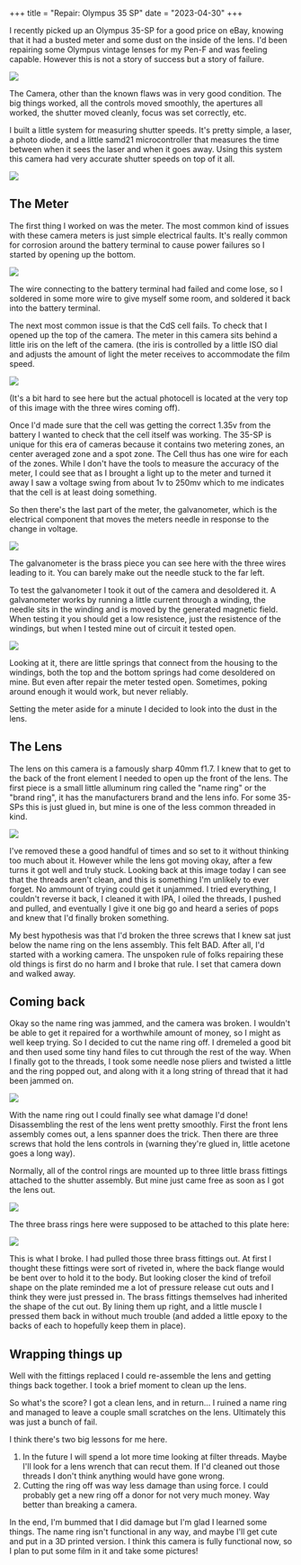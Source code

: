+++
title = "Repair: Olympus 35 SP"
date = "2023-04-30"
+++

I recently picked up an Olympus 35-SP for a good price on eBay, knowing that it had a busted meter and some dust on the inside of the lens. I'd been repairing some Olympus vintage lenses for my Pen-F and was feeling capable. However this is not a story of success but a story of failure.

<img src="olympus-35sp-intake.jpg">

The Camera, other than the known flaws was in very good condition. The big things worked, all the controls moved smoothly, the apertures all worked, the shutter moved cleanly, focus was set correctly, etc.

I built a little system for measuring shutter speeds. It's pretty simple, a laser, a photo diode, and a little samd21 microcontroller that measures the time between when it sees the laser and when it goes away. Using this system this camera had very accurate shutter speeds on top of it all.

<img src="shutter-speed-measurement.jpg">

## The Meter

The first thing I worked on was the meter. The most common kind of issues with these camera meters is just simple electrical faults. It's really common for corrosion around the battery terminal to cause power failures so I started by opening up the bottom.

<img src="olympus-35sp-bottom.jpg">

The wire connecting to the battery terminal had failed and come lose, so I soldered in some more wire to give myself some room, and soldered it back into the battery terminal.

The next most common issue is that the CdS cell fails. To check that I opened up the top of the camera. The meter in this camera sits behind a little iris on the left of the camera. (the iris is controlled by a little ISO dial and adjusts the amount of light the meter receives to accommodate the film speed.

<img src="olympus-35sp-top.jpg">

(It's a bit hard to see here but the actual photocell is located at the very top of this image with the three wires coming off).

Once I'd made sure that the cell was getting the correct 1.35v from the battery I wanted to check that the cell itself was working. The 35-SP is unique for this era of cameras because it contains two metering zones, an center averaged zone and a spot zone. The Cell thus has one wire for each of the zones. While I don't have the tools to measure the accuracy of the meter, I could see that as I brought a light up to the meter and turned it away I saw a voltage swing from about 1v to 250mv which to me indicates that the cell is at least doing something.

So then there's the last part of the meter, the galvanometer, which is the electrical component that moves the meters needle in response to the change in voltage.

<img src="olympus-35sp-galvanometer-in-housing.jpg">

The galvanometer is the brass piece you can see here with the three wires leading to it. You can barely make out the needle stuck to the far left.

To test the galvanometer I took it out of the camera and desoldered it. A galvanometer works by running a little current through a winding, the needle sits in the winding and is moved by the generated magnetic field. When testing it you should get a low resistence, just the resistence of the windings, but when I tested mine out of circuit it tested open.

<img src="olympus-35sp-galvanometer-out-of-housing.jpg">

Looking at it, there are little springs that connect from the housing to the windings, both the top and the bottom springs had come desoldered on mine. But even after repair the meter tested open. Sometimes, poking around enough it would work, but never reliably.

Setting the meter aside for a minute I decided to look into the dust in the lens.

## The Lens

The lens on this camera is a famously sharp 40mm f1.7. I knew that to get to the back of the front element I needed to open up the front of the lens. The first piece is a small little alluminum ring called the "name ring" or the "brand ring", it has the manufacturers brand and the lens info. For some 35-SPs this is just glued in, but mine is one of the less common threaded in kind.

<img src="olympus-35sp-name-ring.jpg">

I've removed these a good handful of times and so set to it without thinking too much about it. However while the lens got moving okay, after a few turns it got well and truly stuck. Looking back at this image today I can see that the threads aren't clean, and this is something I'm unlikely to ever forget. No ammount of trying could get it unjammed. I tried everything, I couldn't reverse it back, I cleaned it with IPA, I oiled the threads, I pushed and pulled, and eventually I give it one big go and heard a series of pops and knew that I'd finally broken something.

My best hypothesis was that I'd broken the three screws that I knew sat just below the name ring on the lens assembly. This felt BAD. After all, I'd started with a working camera. The unspoken rule of folks repairing these old things is first do no harm and I broke that rule. I set that camera down and walked away.

## Coming back

Okay so the name ring was jammed, and the camera was broken. I wouldn't be able to get it repaired for a worthwhile amount of money, so I might as well keep trying. So I decided to cut the name ring off. I dremeled a good bit and then used some tiny hand files to cut through the rest of the way. When I finally got to the threads, I took some needle nose pliers and twisted a little and the ring popped out, and along with it a long string of thread that it had been jammed on.

<img src="olympus-35sp-name-ring-cut.jpg">

With the name ring out I could finally see what damage I'd done! Disassembling the rest of the lens went pretty smoothly. First the front lens assembly comes out, a lens spanner does the trick. Then there are three screws that hold the lens controls in (warning they're glued in, little acetone goes a long way).

Normally, all of the control rings are mounted up to three little brass fittings attached to the shutter assembly. But mine just came free as soon as I got the lens out.

<img src="olympus-35sp-lens-dissassembly-ring.jpg">

The three brass rings here were supposed to be attached to this plate here:

<img src="olympus-35sp-lens-dissassembly.jpg">

This is what I broke. I had pulled those three brass fittings out. At first I thought these fittings were sort of riveted in, where the back flange would be bent over to hold it to the body. But looking closer the kind of trefoil shape on the plate reminded me a lot of pressure release cut outs and I think they were just pressed in. The brass fittings themselves had inherited the shape of the cut out. By lining them up right, and a little muscle I pressed them back in without much trouble (and added a little epoxy to the backs of each to hopefully keep them in place).

## Wrapping things up

Well with the fittings replaced I could re-assemble the lens and getting things back together. I took a brief moment to clean up the lens.

So what's the score? I got a clean lens, and in return... I ruined a name ring and managed to leave a couple small scratches on the lens. Ultimately this was just a bunch of fail.

I think there's two big lessons for me here.

1. In the future I will spend a lot more time looking at filter threads. Maybe I'll look for a lens wrench that can recut them. If I'd cleaned out those threads I don't think anything would have gone wrong.
2. Cutting the ring off was way less damage than using force. I could probably get a new ring off a donor for not very much money. Way better than breaking a camera.


In the end, I'm bummed that I did damage but I'm glad I learned some things. The name ring isn't functional in any way, and maybe I'll get cute and put in a 3D printed version. I think this camera is fully functional now, so I plan to put some film in it and take some pictures!
